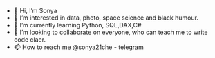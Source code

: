 - 👋 Hi, I’m Sonya 
- 👀 I’m interested in data, photo, space science and black humour.
- 🌱 I’m currently learning Python, SQL,DAX,C#
- 💞️ I’m looking to collaborate on everyone, who can teach me to write code claer.
- 📫 How to reach me @sonya21che - telegram

<!---
Aute0/Aute0 is a ✨ special ✨ repository because its `README.md` (this file) appears on your GitHub profile.
You can click the Preview link to take a look at your changes.
--->
